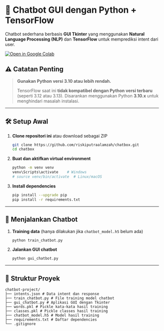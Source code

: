 # 🧠 Chatbot GUI dengan Python + TensorFlow

Chatbot sederhana berbasis **GUI Tkinter** yang menggunakan **Natural Language Processing (NLP)** dan **TensorFlow** untuk memprediksi intent dari user.

<!-- TAMBAHKAN UNTUK VIEW IN GOOGLE COLAB -->

[![Open in Google Colab](https://colab.research.google.com/assets/colab-badge.svg)](https://colab.research.google.com/drive/1g0l3mWuy-YmomobcZ4DNoh0C33KF7Mx6?usp=sharing)

## ⚠️ Catatan Penting

> **Gunakan Python versi 3.10 atau lebih rendah.**
>
> TensorFlow saat ini **tidak kompatibel dengan Python versi terbaru** (seperti 3.12 atau 3.13). Disarankan menggunakan Python **3.10.x** untuk menghindari masalah instalasi.

---

## 🛠️ Setup Awal

1. **Clone repositori ini** atau download sebagai ZIP

   ```bash
   git clone https://github.com/riskiputraalamzah/chatbox.git
   cd chatbox
   ```

2. **Buat dan aktifkan virtual environment**

   ```bash
   python -m venv venv
   venv\Scripts\activate    # Windows
   # source venv/bin/activate  # Linux/macOS
   ```

3. **Install dependencies**

   ```bash
   pip install --upgrade pip
   pip install -r requirements.txt
   ```

---

## 🚀 Menjalankan Chatbot

1. **Training data** (hanya dilakukan jika `chatbot_model.h5` belum ada)

   ```bash
   python train_chatbot.py
   ```

2. **Jalankan GUI chatbot**
   ```bash
   python gui_chatbot.py
   ```

---

## 📁 Struktur Proyek

```
chatbot-project/
├── intents.json # Data intent dan response
├── train_chatbot.py # File training model chatbot
├── gui_chatbot.py # Aplikasi GUI dengan Tkinter
├── words.pkl # Pickle kata-kata hasil training
├── classes.pkl # Pickle classes hasil training
├── chatbot_model.h5 # Model hasil training
├── requirements.txt # Daftar dependencies
└── .gitignore
```

